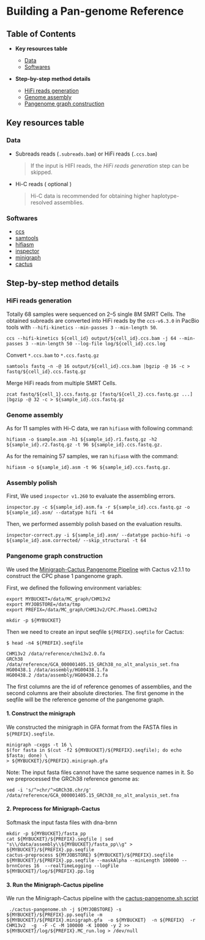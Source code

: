 # Building a Pan-genome Reference

## Table of Contents

- **Key resources table**
  - [Data](#data)
  - [Softwares](#softwares)

- **Step-by-step method details**
  - [HiFi reads generation](#hifi-reads-generation)
  - [Genome assembly](#genome-assembly)
  - [Pangenome graph construction](#pangenome-graph-construction)

## Key resources table

### Data

 - Subreads reads (`.subreads.bam`) or HiFi reads (`.ccs.bam`)
   > If the input is HIFI reads, the *HiFi reads generation* step can be skipped.

 - Hi-C reads ( optional )
   > Hi-C data is recommended for obtaining higher haplotype-resolved assemblies.

### Softwares

 - [ccs](https://github.com/PacificBiosciences/ccs)
 - [samtools](https://github.com/samtools/samtools)
 - [hifiasm](https://github.com/chhylp123/hifiasm)
 - [inspector](https://github.com/ChongLab/Inspector)
 - [minigraph](https://github.com/lh3/minigraph)
 - [cactus](https://github.com/ComparativeGenomicsToolkit/cactus)

## Step-by-step method details

### HiFi reads generation

Totally 68 samples were sequenced on 2–5 single 8M SMRT Cells. The obtained subreads are converted into HiFi reads by the `ccs-v6.3.0` in PacBio tools with `--hifi-kinetics` `--min-passes 3` `--min-length 50`.

```shell
ccs --hifi-kinetics ${cell_id} output/${cell_id}.ccs.bam -j 64 --min-passes 3 --min-length 50 --log-file log/${cell_id}.ccs.log
```

Convert `*.ccs.bam` to `*.ccs.fastq.gz`

```shell
samtools fastq -n -@ 16 output/${cell_id}.ccs.bam |bgzip -@ 16 -c > fastq/${cell_id}.ccs.fastq.gz
```

Merge HiFi reads from multiple SMRT Cells.

```shell
zcat fastq/${cell_1}.ccs.fastq.gz [fastq/${cell_2}.ccs.fastq.gz ...] |bgzip -@ 32 -c > ${sample_id}.ccs.fastq.gz
```
	
### Genome assembly

As for 11 samples with Hi-C data, we ran `hifiasm` with following command:

```
hifiasm -o $sample.asm -h1 ${sample_id}.r1.fastq.gz -h2 ${sample_id}.r2.fastq.gz -t 96 ${sample_id}.ccs.fastq.gz. 
```

As for the remaining 57 samples, we ran `hifiasm` with the command: 

```
hifiasm -o ${sample_id}.asm -t 96 ${sample_id}.ccs.fastq.gz. 
```

### Assembly polish

First, We used `inspector v1.260` to evaluate the assembling errors.

```
inspector.py -c ${sample_id}.asm.fa -r ${sample_id}.ccs.fastq.gz -o ${sample_id}.asm/ --datatype hifi -t 64
```

Then, we performed assembly polish based on the evaluation results.

```
inspector-correct.py -i ${sample_id}.asm/ --datatype pacbio-hifi -o ${sample_id}.asm.corrected/ --skip_structural -t 64
```


### Pangenome graph construction

We used the [Minigraph-Cactus Pangenome Pipeline](https://github.com/ComparativeGenomicsToolkit/cactus/blob/master/doc/pangenome.md) with Cactus v2.1.1 to construct the CPC phase 1 pangenome graph. 

First, we defined the following environment variables:

```
export MYBUCKET=/data/MC_graph/CHM13v2
export MYJOBSTORE=/data/tmp
export PREFIX=/data/MC_graph/CHM13v2/CPC.Phase1.CHM13v2

mkdir -p ${MYBUCKET}
```

Then we need to create an input seqfile `${PREFIX}.seqfile` for Cactus:
```
$ head -n4 ${PREFIX}.seqfile

CHM13v2 /data/reference/chm13v2.0.fa
GRCh38  /data/reference/GCA_000001405.15_GRCh38_no_alt_analysis_set.fna
HG00438.1 /data/assembly/HG00438.1.fa
HG00438.2 /data/assembly/HG00438.2.fa
```  
The first columns are the id of reference genomes of assemblies, and the second columns are their absolute directories. The first genome in the seqfile will be the reference genome of the pangenome graph. 


#### 1. Construct the minigraph

We constructed the minigraph in GFA format from the FASTA files in `${PREFIX}.seqfile`.
```
minigraph -cxggs -t 16 \
$(for fasta in $(cut -f2 ${MYBUCKET}/${PREFIX}.seqfile); do echo $fasta; done) \
> ${MYBUCKET}/${PREFIX}.minigraph.gfa
```
Note: The input fasta files cannot have the same sequence names in it. So we preprocessed the GRCh38 reference genome as:
```
sed -i 's/^>chr/^>GRCh38.chr/g' /data/reference/GCA_000001405.15_GRCh38_no_alt_analysis_set.fna
```

#### 2. Preprocess for Minigraph-Cactus

Softmask the input fasta files with dna-brnn
```
mkdir -p ${MYBUCKET}/fasta_pp
cat ${MYBUCKET}/${PREFIX}.seqfile | sed "s\\/data/assembly\\${MYBUCKET}/fasta_pp\\g" > ${MYBUCKET}/${PREFIX}.pp.seqfile
cactus-preprocess ${MYJOBSTORE} ${MYBUCKET}/${PREFIX}.seqfile ${MYBUCKET}/${PREFIX}.pp.seqfile --maskAlpha --minLength 100000 --brnnCores 16  --realTimeLogging --logFile ${MYBUCKET}/log/${PREFIX}.pp.log

```

#### 3. Run the Minigraph-Cactus pipeline
We run the Minigraph-Cactus pipeline with the [cactus-pangenome.sh script](https://github.com/glennhickey/pg-stuff/blob/c87b9236a20272b127ea2fadffc5428c5bf15c0e/cactus-pangenome.sh)
```
 ./cactus-pangenome.sh -j ${MYJOBSTORE} -s ${MYBUCKET}/${PREFIX}.pp.seqfile -m ${MYBUCKET}/${PREFIX}.minigraph.gfa  -o ${MYBUCKET}  -n ${PREFIX}  -r CHM13v2  -g  -F -C -M 100000 -K 10000 -y 2 >> ${MYBUCKET}/log/${PREFIX}.MC_run.log > /dev/null
```	
